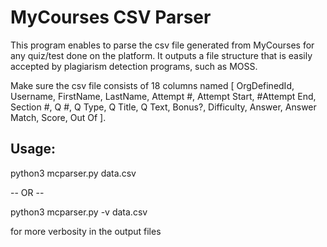 # MyCourses CSV Parser

This program enables to parse the csv file generated from MyCourses for any quiz/test done on the platform. It outputs a file structure that is easily accepted by plagiarism detection programs, such as MOSS.

Make sure the csv file consists of 18 columns named [ OrgDefinedId, Username, FirstName, LastName, Attempt #, Attempt Start,
#Attempt End, Section #, Q #, Q Type, Q Title, Q Text, Bonus?, Difficulty, Answer, Answer Match, Score, Out Of ].

## Usage:

python3 mcparser.py data.csv

-- OR --

python3 mcparser.py -v data.csv

for more verbosity in the output files
